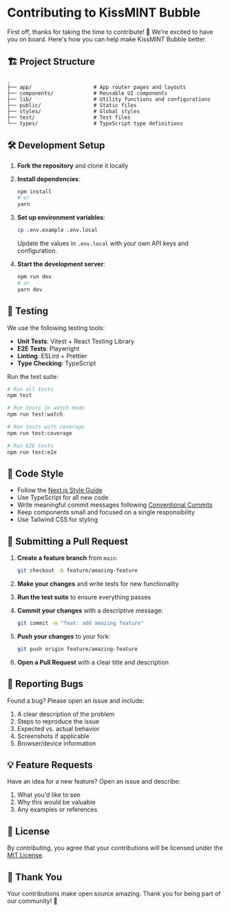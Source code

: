 # Contributing to KissMINT Bubble

First off, thanks for taking the time to contribute! 🎉 We're excited to have you on board. Here's how you can help make KissMINT Bubble better.

## 🏗 Project Structure

```plaintext
.
├── app/                    # App router pages and layouts
├── components/             # Reusable UI components
├── lib/                    # Utility functions and configurations
├── public/                 # Static files
├── styles/                 # Global styles
├── test/                   # Test files
└── types/                  # TypeScript type definitions
```

## 🛠 Development Setup

1. **Fork the repository** and clone it locally
2. **Install dependencies**:

   ```bash
   npm install
   # or
   yarn
   ```

3. **Set up environment variables**:

   ```bash
   cp .env.example .env.local
   ```

   Update the values in `.env.local` with your own API keys and configuration.

4. **Start the development server**:

   ```bash
   npm run dev
   # or
   yarn dev
   ```

## 🧪 Testing

We use the following testing tools:

- **Unit Tests**: Vitest + React Testing Library
- **E2E Tests**: Playwright
- **Linting**: ESLint + Prettier
- **Type Checking**: TypeScript

Run the test suite:

```bash
# Run all tests
npm test

# Run tests in watch mode
npm run test:watch

# Run tests with coverage
npm run test:coverage

# Run E2E tests
npm run test:e2e
```

## 📝 Code Style

- Follow the [Next.js Style Guide](https://nextjs.org/docs/pages/building-your-application/configuring/eslint#eslint-config)
- Use TypeScript for all new code
- Write meaningful commit messages following [Conventional Commits](https://www.conventionalcommits.org/)
- Keep components small and focused on a single responsibility
- Use Tailwind CSS for styling

## 🚀 Submitting a Pull Request

1. **Create a feature branch** from `main`:

   ```bash
   git checkout -b feature/amazing-feature
   ```

2. **Make your changes** and write tests for new functionality

3. **Run the test suite** to ensure everything passes

4. **Commit your changes** with a descriptive message:

   ```bash
   git commit -m "feat: add amazing feature"
   ```

5. **Push your changes** to your fork:

   ```bash
   git push origin feature/amazing-feature
   ```

6. **Open a Pull Request** with a clear title and description

## 🐛 Reporting Bugs

Found a bug? Please open an issue and include:

1. A clear description of the problem
2. Steps to reproduce the issue
3. Expected vs. actual behavior
4. Screenshots if applicable
5. Browser/device information

## 💡 Feature Requests

Have an idea for a new feature? Open an issue and describe:

1. What you'd like to see
2. Why this would be valuable
3. Any examples or references

## 📜 License

By contributing, you agree that your contributions will be licensed under the [MIT License](LICENSE).

## 🙌 Thank You

Your contributions make open source amazing. Thank you for being part of our community! 💜
